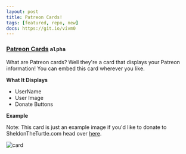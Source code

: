 ```yaml
---
layout: post
title: Patreon Cards!
tags: [featured, repo, new]
docs: https://git.io/vivm0
---
```


### [Patreon Cards](https://github.com/clarkhacks-labs/patreon-cards) `alpha`
What are Patreon cards? Well they're a card that displays your Patreon information! You can embed this card wherever you like.

__What It Displays__

* UserName
* User Image
* Donate Buttons

__Example__

Note: This card is just an example image if you'd like to donate to SheldonTheTurtle.com head over [here](https://www.patreon.com/sheldontheturtle).

![card](https://clarkhacks-labs.github.io/patreon-cards/assets/cardimg.jpg)
